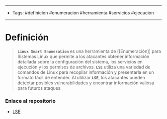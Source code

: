 -------------
- Tags: #definicion #enumeracion #herramienta #servicios #ejecucion
----------------------------
# Definición

> **`Linux Smart Enumeration`** es una herramienta de [[Enumeración]] para Sistemas Linux que permite a los atacantes obtener información detallada sobre la configuración del sistema, los servicios en ejecución y los permisos de archivos. **`LSE`** utiliza una variedad de comandos de Linux para recopilar información y presentarla en un formato fácil de entender. Al utilizar **`LSE`**, los atacantes pueden detectar posibles vulnerabilidades y encontrar información valiosa para futuros ataques.

### Enlace al repositorio

- [LSE]([https://github.com/diego-treitos/linux-smart-enumeration](https://github.com/diego-treitos/linux-smart-enumeration))
